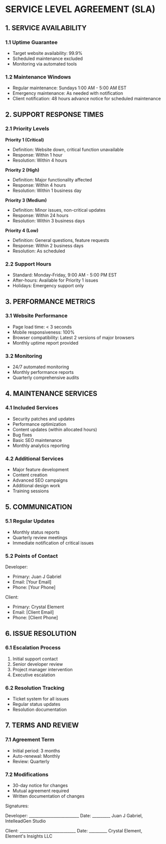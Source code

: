 # SERVICE LEVEL AGREEMENT (SLA)

## 1. SERVICE AVAILABILITY

### 1.1 Uptime Guarantee
- Target website availability: 99.9%
- Scheduled maintenance excluded
- Monitoring via automated tools

### 1.2 Maintenance Windows
- Regular maintenance: Sundays 1:00 AM - 5:00 AM EST
- Emergency maintenance: As needed with notification
- Client notification: 48 hours advance notice for scheduled maintenance

## 2. SUPPORT RESPONSE TIMES

### 2.1 Priority Levels
**Priority 1 (Critical)**
- Definition: Website down, critical function unavailable
- Response: Within 1 hour
- Resolution: Within 4 hours

**Priority 2 (High)**
- Definition: Major functionality affected
- Response: Within 4 hours
- Resolution: Within 1 business day

**Priority 3 (Medium)**
- Definition: Minor issues, non-critical updates
- Response: Within 24 hours
- Resolution: Within 3 business days

**Priority 4 (Low)**
- Definition: General questions, feature requests
- Response: Within 2 business days
- Resolution: As scheduled

### 2.2 Support Hours
- Standard: Monday-Friday, 9:00 AM - 5:00 PM EST
- After-hours: Available for Priority 1 issues
- Holidays: Emergency support only

## 3. PERFORMANCE METRICS

### 3.1 Website Performance
- Page load time: < 3 seconds
- Mobile responsiveness: 100%
- Browser compatibility: Latest 2 versions of major browsers
- Monthly uptime report provided

### 3.2 Monitoring
- 24/7 automated monitoring
- Monthly performance reports
- Quarterly comprehensive audits

## 4. MAINTENANCE SERVICES

### 4.1 Included Services
- Security patches and updates
- Performance optimization
- Content updates (within allocated hours)
- Bug fixes
- Basic SEO maintenance
- Monthly analytics reporting

### 4.2 Additional Services
- Major feature development
- Content creation
- Advanced SEO campaigns
- Additional design work
- Training sessions

## 5. COMMUNICATION

### 5.1 Regular Updates
- Monthly status reports
- Quarterly review meetings
- Immediate notification of critical issues

### 5.2 Points of Contact
Developer:
- Primary: Juan J Gabriel
- Email: [Your Email]
- Phone: [Your Phone]

Client:
- Primary: Crystal Element
- Email: [Client Email]
- Phone: [Client Phone]

## 6. ISSUE RESOLUTION

### 6.1 Escalation Process
1. Initial support contact
2. Senior developer review
3. Project manager intervention
4. Executive escalation

### 6.2 Resolution Tracking
- Ticket system for all issues
- Regular status updates
- Resolution documentation

## 7. TERMS AND REVIEW

### 7.1 Agreement Term
- Initial period: 3 months
- Auto-renewal: Monthly
- Review: Quarterly

### 7.2 Modifications
- 30-day notice for changes
- Mutual agreement required
- Written documentation of changes

Signatures:

Developer: _________________________ Date: _________
Juan J Gabriel, IntelleadGen Studio

Client: ____________________________ Date: _________
Crystal Element, Element's Insights LLC
